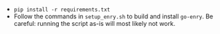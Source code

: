 * `pip install -r requirements.txt`
* Follow the commands in `setup_enry.sh` to build and install `go-enry`. 
Be careful: running the script as-is will most likely not work.